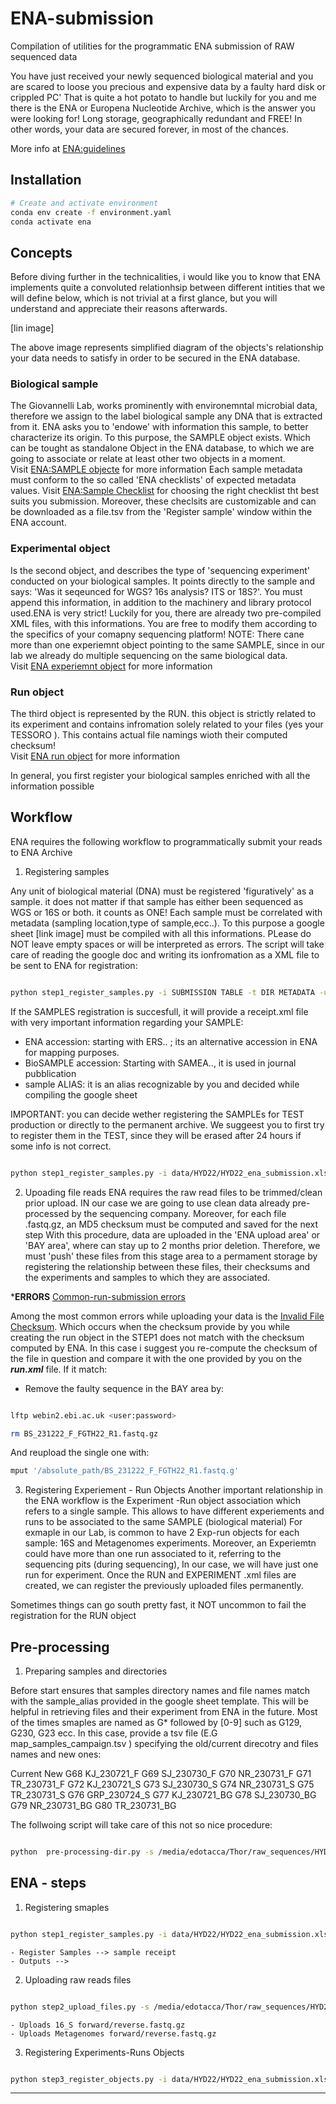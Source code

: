 # ENA-submission

Compilation of utilities for the programmatic ENA submission of RAW sequenced data

You have just received your newly sequenced biological material and you are scared to loose you precious and expensive data by a faulty hard disk or crippled PC'
That is quite a hot potato to handle but luckily for you and me there is the ENA or Europena Nucleotide Archive, which is the answer you were looking for! 
Long storage, geographically redundant and FREE! In other words, your data are secured forever, in most of the chances.
  
More info at [ENA:guidelines](https://ena-docs.readthedocs.io/en/latest/submit/reads/programmatic.html)


## Installation

```bash
# Create and activate environment
conda env create -f environment.yaml
conda activate ena
```
## Concepts

Before diving further in the technicalities, i would like you to know that ENA implements quite a convoluted relationhsip between different intities that we will define below, which is not trivial at a first glance, but you will understand and appreciate their reasons afterwards.  

[lin image]

The above image represents simplified diagram of the objects's relationship your data needs to satisfy in order to be secured in the ENA database.  

### Biological sample
The Giovannelli Lab, works prominently with environemntal microbial data, therefore we assign to the label biological sample any DNA that is extracted from it.
ENA asks you to 'endowe' with information this sample, to better characterize its origin. To this purpose, the SAMPLE object exists. Which can be tought as
standalone Object in the ENA database, to which we are going to associate or relate at least other two objects in a moment.  
Visit [ENA:SAMPLE objecte](https://ena-docs.readthedocs.io/en/latest/submit/samples/programmatic.html#the-sample-object) for more information
Each sample metadata must conform to the so called 'ENA checklists' of expected metadata values.
Visit [ENA:Sample Checklist](https://www.ebi.ac.uk/ena/browser/checklists) for choosing the right checklist tht best suits you submission. Moreover, these checlsits are customizable and can be downloaded as a file.tsv from the 'Register sample' window within the ENA account.


### Experimental object
Is the second object, and describes the type of 'sequencing experiment' conducted on your biological samples. It points directly to the sample and says: 'Was it seqeunced for WGS? 16s analysis? ITS or 18S?'. You must append this information, in addition to the machinery and library protocol used.ENA is very strict! Luckily for you, there are already two pre-compiled XML files, with this informations. You are free to modify them according to the specifics of your comapny sequencing platform!
NOTE: There cane more than one experiemnt object pointing to the same SAMPLE, since in our lab we already do multiple sequencing on the same biological data.  
Visit [ENA experiemnt object](https://ena-docs.readthedocs.io/en/latest/submit/reads/programmatic.html#create-the-run-and-experiment-xml) for more information

### Run object
The third object is represented by the RUN. this object is strictly related to its experiment and contains infromation solely related to your files (yes your TESSORO ). This contains actual file namings wioth their computed checksum!  
Visit [ENA run object](https://ena-docs.readthedocs.io/en/latest/submit/reads/programmatic.html#create-the-run-and-experiment-xml) for more information

In general, you first register your biological samples enriched with all the information possible

## Workflow

ENA requires the following workflow to programmatically submit your reads to ENA Archive

1) Registering samples

Any unit of biological material (DNA) must be registered 'figuratively' as a sample. it does not matter if that sample has either been sequenced as WGS or 16S or both. it counts as ONE!
Each sample must be correlated with metadata (sampling location,type of sample,ecc..).
To this purpose a google sheet [link image] must be compiled with all this informations. PLease do NOT leave empty spaces or will be interpreted as errors.
The script will take care of reading the google doc and writing its ionfromation as a XML file to be sent to ENA for registration:

```bash

python step1_register_samples.py -i SUBMISSION TABLE -t DIR METADATA -u USER:PASSWORD -x TYPE of REGISTRATION


```

If the SAMPLES registration is succesfull, it will provide a receipt.xml file with very important information regarding your SAMPLE:
- ENA accession: starting with ERS.. ; its an alternative accession in ENA for mapping purposes.
- BioSAMPLE accession: Starting with SAMEA.., it is used in journal pubblication
- sample ALIAS: it is an alias recognizable by you and decided while compiling the google sheet



IMPORTANT: you can decide wether registering the SAMPLEs for TEST production or directly to the permanent archive.
We suggeest you to first try to register them in the TEST, since they will be erased after 24 hours if some info is not correct.


```bash

python step1_register_samples.py -i data/HYD22/HYD22_ena_submission.xlsx -t data/templates/ -u User:password -x ['y', 'yes', 'n', 'no', None]

```

2) Upoading file reads
ENA requires the raw read files to be trimmed/clean prior upload. IN our case we are going to use clean data
already pre-processed by the sequencing company.
Moreover, for each file .fastq.gz, an MD5 checksum must be computed and saved for the next step
With this procedure, data are uploaded in the 'ENA upload area' or 'BAY area', where can stay up to 2 months prior deletion.
Therefore, we must 'push' these files from this stage area to a permament storage by registering the relationship between these files, their checksums
and the experiments and samples to which they are associated.

***ERRORS**
[Common-run-submission errors](https://ena-docs.readthedocs.io/en/latest/faq/runs.html#common-run-submission-errors)

Among the most common errors while uploading your data is the [Invalid File Checksum](https://ena-docs.readthedocs.io/en/latest/faq/runs.html#error-invalid-file-checksum). Which occurs when the checksum provide by you while creating the run object in the STEP1 does not match with the checksum computed by ENA. In this case i suggest you re-compute the checksum of the file in question and compare it with the one provided by you on the ***run.xml*** file. If it match:
- Remove the faulty sequence in the BAY area by:
```bash

lftp webin2.ebi.ac.uk <user:password> 

```

```bash
rm BS_231222_F_FGTH22_R1.fastq.gz
```
And reupload the single one with: 
```bash
mput '/absolute_path/BS_231222_F_FGTH22_R1.fastq.g'
```



3) Registering Experiement - Run Objects
Another important relationship in the ENA workflow is the Experiment -Run object association which refers to a single sample.
This allows to have different experiements and runs to be associated to the same SAMPLE (biological material)
For exmaple in our Lab, is common to have 2 Exp-run objects for each sample: 16S and Metagenomes experiments.
Moreover, an Experiemtn could have more than one run associated to it, referring to the sequencing pits (during sequencing), 
In our case, we will have just one run for experiment.
Once the RUN and EXPERIMENT .xml files are created, we can register the previously uploaded files permanently.

Sometimes things can go south pretty fast, it NOT uncommon to fail the registration for the RUN object


## Pre-processing

1) Preparing samples and directories

Before start ensures that samples directory names and file names match with the sample_alias provided in the google sheet template.
This will be helpful in retrieving files and their experiment from ENA  in the future. 
Most of the times smaples are named as G* followed by [0-9] such as G129, G230, G23 ecc. In this case, provide a tsv file (E.G map_samples_campaign.tsv ) specifying the
old/current direcotry and files names and new ones:

Current	New
G68	KJ_230721_F
G69	SJ_230730_F
G70	NR_230731_F
G71	TR_230731_F
G72	KJ_230721_S
G73	SJ_230730_S
G74	NR_230731_S
G75	TR_230731_S
G76	GRP_230724_S
G77	KJ_230721_BG
G78	SJ_230730_BG
G79	NR_230731_BG
G80	TR_230731_BG

The follwoing script will take care of this not so nice procedure:

```bash

python  pre-processing-dir.py -s /media/edotacca/Thor/raw_sequences/HYD22 -e 16S OR WGS -f data/HYD22/map_samples_HYD22.tsv

```

## ENA - steps

1) Registering smaples

```bash

python step1_register_samples.py -i data/HYD22/HYD22_ena_submission.xlsx -t data/templates/ -u User:password

```
    - Register Samples --> sample receipt
    - Outputs -->

2) Uploading raw reads files
```bash

python step2_upload_files.py -s /media/edotacca/Thor/raw_sequences/HYD22 -i data/HYD22/HYD22_ena_submission.xlsx -t data/templates/ -u User:password

```
    - Uploads 16_S forward/reverse.fastq.gz
    - Uploads Metagenomes forward/reverse.fastq.gz

3) Registering Experiments-Runs Objects
```bash

python step3_register_objects.py -i data/HYD22/HYD22_ena_submission.xlsx -t data/templates/ -u User:password

```

----------

